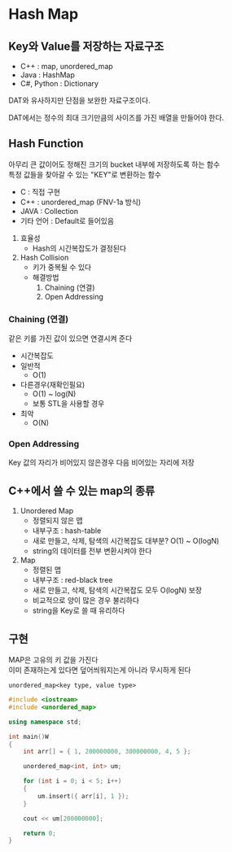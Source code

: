 # Hash Map

## Key와 Value를 저장하는 자료구조  

- C++ : map, unordered_map
- Java : HashMap
- C#, Python : Dictionary

DAT와 유사하지만 단점을 보완한 자료구조이다.  

DAT에서는 정수의 최대 크기만큼의 사이즈를 가진 배열을 만들어야 한다.  

## Hash Function

아무리 큰 값이어도 정해진 크기의 bucket 내부에 저장하도록 하는 함수  
특정 값들을 찾아갈 수 있는 "KEY"로 변환하는 함수  

- C : 직접 구현  
- C++ : unordered_map (FNV-1a 방식)  
- JAVA : Collection  
- 기타 언어 : Default로 들어있음  

1. 효율성
   - Hash의 시간복잡도가 결정된다
2. Hash Collision
   - 키가 중복될 수 있다
   - 해결방법
     1.  Chaining (연결)
     2.  Open Addressing

### Chaining (연결)

같은 키를 가진 값이 있으면 연결시켜 준다
- 시간복잡도  
- 일반적
  - O(1)
- 다른경우(재확인필요)
  - O(1) ~ log(N)
  - 보통 STL을 사용할 경우
- 최악
  - O(N)

### Open Addressing

Key 값의 자리가 비어있지 않은경우
다음 비어있는 자리에 저장

## C++에서 쓸 수 있는 map의 종류

1. Unordered Map
   - 정렬되지 않은 맵
   - 내부구조 : hash-table
   - 새로 만들고, 삭제, 탐색의 시간복잡도 대부분? O(1) ~ O(logN)
   - string의 데이터를 전부 변환시켜야 한다
2. Map
   - 정렬된 맵
   - 내부구조 : red-black tree
   - 새로 만들고, 삭제, 탐색의 시간복잡도 모두 O(logN) 보장
   - 비교적으로 양이 많은 경우 불리하다
   - string을 Key로 쓸 때 유리하다


## 구현

MAP은 고유의 키 값을 가진다  
이미 존재하는게 있다면 덮어씌워지는게 아니라 무시하게 된다  

`unordered_map<key type, value type>`
``` C++
#include <iostream>
#include <unordered_map>

using namespace std;

int main()W
{
	int arr[] = { 1, 200000000, 300000000, 4, 5 };

	unordered_map<int, int> um;

	for (int i = 0; i < 5; i++)
	{
		um.insert({ arr[i], 1 });
	}

	cout << um[200000000];

	return 0;
}
```

